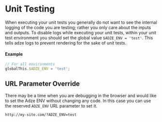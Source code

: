 # Unit Testing

When executing your unit tests you generally do not want to see the internal logging of the code you
are testing; rather you only care about the inputs and outputs. To disable logs while executing your
unit tests, within your unit test environment you should set the global value `$ADZE_ENV = 'test'`.
This tells adze logs to prevent rendering for the sake of unit tests.

#### Example

```javascript
// For all environments
globalThis.$ADZE_ENV = 'test';
```

## URL Parameter Override

There may be a time when you are debugging in the browser and would like to set the Adze ENV without
changing any code. In this case you can use the reserved `ADZE_ENV` URL parameter to set it.

```html
http://my-site.com/?ADZE_ENV=test
```
